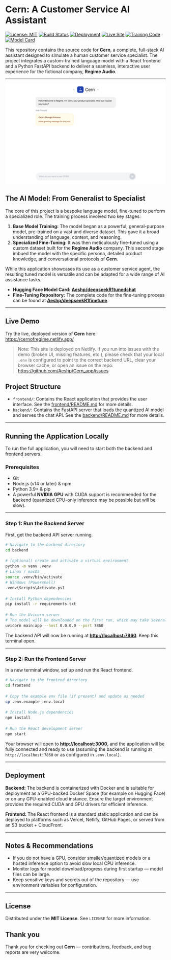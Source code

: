 # Cern: A Customer Service AI Assistant

[![License: MIT](https://img.shields.io/badge/License-MIT-yellow.svg)](https://opensource.org/licenses/MIT)
[![Build Status](https://img.shields.io/badge/build-passing-brightgreen)](https://github.com/Aeshp/Cern_app)
[![Deployment](https://img.shields.io/badge/deployment-Hugging%20Face-blue)](https://huggingface.co/spaces)
[![Live Site](https://img.shields.io/badge/Live-Demo-brightgreen)](https://cernofregime.netlify.app/)
[![Training Code](https://img.shields.io/badge/Training%20Code-GitHub-yellow)](https://github.com/Aeshp/deepseekR1finetune)
[![Model Card](https://img.shields.io/badge/Model-Hugging%20Face-orange)](https://huggingface.co/Aeshp/deepseekR1tunedchat)


This repository contains the source code for **Cern**, a complete, full-stack AI assistant designed to simulate a human customer service specialist. The project integrates a custom-trained language model with a React frontend and a Python FastAPI backend to deliver a seamless, interactive user experience for the fictional company, **Regime Audio**.

---
![Cern application](./assets/Cern.png)

## The AI Model: From Generalist to Specialist

The core of this project is a bespoke language model, fine-tuned to perform a specialized role. The training process involved two key stages:

1. **Base Model Training:** The model began as a powerful, general-purpose model, pre-trained on a vast and diverse dataset. This gave it a broad understanding of language, context, and reasoning.
2. **Specialized Fine-Tuning:** It was then meticulously fine-tuned using a custom dataset built for the **Regime Audio** company. This second stage imbued the model with the specific persona, detailed product knowledge, and conversational protocols of **Cern**.

While this application showcases its use as a customer service agent, the resulting tuned model is versatile and can be adapted for a wide range of AI assistance tasks.

* **Hugging Face Model Card:** [**Aeshp/deepseekR1tunedchat**](https://huggingface.co/Aeshp/deepseekR1tunedchat)
* **Fine-Tuning Repository:** The complete code for the fine-tuning process can be found at [**Aeshp/deepseekR1finetune**](https://github.com/Aeshp/deepseekR1finetune.git).

---
## Live Demo

Try the live, deployed version of **Cern** here:  
https://cernofregime.netlify.app/

> Note: This site is deployed on Netlify. If you run into issues with the demo (broken UI, missing features, etc.), please check that your local `.env` is configured to point to the correct backend URL, clear your browser cache, or open an issue on the repo: https://github.com/Aeshp/Cern_app/issues

## Project Structure

* `frontend/`: Contains the React application that provides the user interface. See the [frontend/README.md](./frontend/README.md) for more details.
* `backend/`: Contains the FastAPI server that loads the quantized AI model and serves the chat API. See the [backend/README.md](./backend/README.md) for more details.

---

## Running the Application Locally

To run the full application, you will need to start both the backend and frontend servers.

### Prerequisites

* Git
* Node.js (v14 or later) & npm
* Python 3.9+ & pip
* A powerful **NVIDIA GPU** with CUDA support is recommended for the backend (quantized CPU-only inference may be possible but will be slow).

---

### Step 1: Run the Backend Server

First, get the backend API server running.

```sh
# Navigate to the backend directory
cd backend

# (optional) create and activate a virtual environment
python -m venv .venv
# Linux / macOS
source .venv/bin/activate
# Windows (Powershell)
.venv\Scripts\Activate.ps1

# Install Python dependencies
pip install -r requirements.txt

# Run the Uvicorn server
# The model will be downloaded on the first run, which may take several minutes.
uvicorn main:app --host 0.0.0.0 --port 7860
```

The backend API will now be running at **[http://localhost:7860](http://localhost:7860)**. Keep this terminal open.

---

### Step 2: Run the Frontend Server

In a new terminal window, set up and run the React frontend.

```sh
# Navigate to the frontend directory
cd frontend

# Copy the example env file (if present) and update as needed
cp .env.example .env.local

# Install Node.js dependencies
npm install

# Run the React development server
npm start
```

Your browser will open to **[http://localhost:3000](http://localhost:3000)**, and the application will be fully connected and ready to use (assuming the backend is running at `http://localhost:7860` or as configured in `.env.local`).

---

## Deployment

**Backend:**
The backend is containerized with Docker and is suitable for deployment as a GPU-backed Docker Space (for example on Hugging Face) or on any GPU-enabled cloud instance. Ensure the target environment provides the required CUDA and GPU drivers for efficient inference.

**Frontend:**
The React frontend is a standard static application and can be deployed to platforms such as Vercel, Netlify, GitHub Pages, or served from an S3 bucket + CloudFront.

---

## Notes & Recommendations

* If you do not have a GPU, consider smaller/quantized models or a hosted inference option to avoid slow local CPU inference.
* Monitor logs for model download/progress during first startup — model files can be large.
* Keep sensitive keys and secrets out of the repository — use environment variables for configuration.

---

## License

Distributed under the **MIT License**. See `LICENSE` for more information.

## Thank you

Thank you for checking out **Cern** — contributions, feedback, and bug reports are very welcome.



